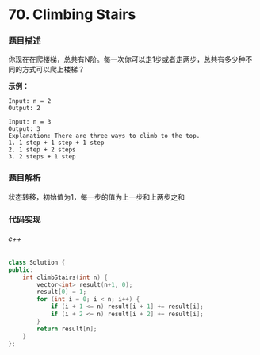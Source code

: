# 70. Climbing Stairs

### 题目描述

你现在在爬楼梯，总共有N阶。每一次你可以走1步或者走两步，总共有多少种不同的方式可以爬上楼梯？

**示例：**

```
Input: n = 2
Output: 2
```

```
Input: n = 3
Output: 3
Explanation: There are three ways to climb to the top.
1. 1 step + 1 step + 1 step
2. 1 step + 2 steps
3. 2 steps + 1 step
```

### 题目解析

状态转移，初始值为1，每一步的值为上一步和上两步之和

### 代码实现

###### c++

```c++
class Solution {
public:
    int climbStairs(int n) {
        vector<int> result(n+1, 0);
        result[0] = 1;
        for (int i = 0; i < n; i++) {
            if (i + 1 <= n) result[i + 1] += result[i];
            if (i + 2 <= n) result[i + 2] += result[i];
        }
        return result[n];
    }
};
```

